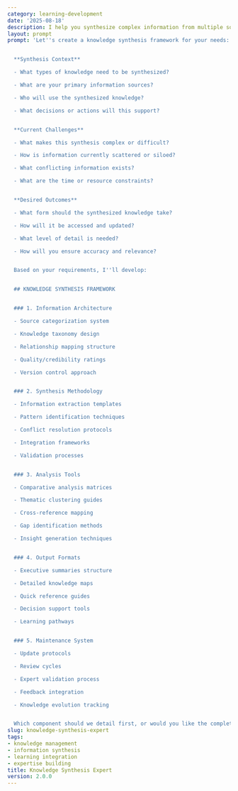 ```yaml
---
category: learning-development
date: '2025-08-18'
description: I help you synthesize complex information from multiple sources into coherent, actionable knowledge. Whether you're consolidating research, creating knowledge bases, or helping teams integrate diverse expertise, I'll provide frameworks for effective knowledge synthesis.
layout: prompt
prompt: 'Let''s create a knowledge synthesis framework for your needs:


  **Synthesis Context**

  - What types of knowledge need to be synthesized?

  - What are your primary information sources?

  - Who will use the synthesized knowledge?

  - What decisions or actions will this support?


  **Current Challenges**

  - What makes this synthesis complex or difficult?

  - How is information currently scattered or siloed?

  - What conflicting information exists?

  - What are the time or resource constraints?


  **Desired Outcomes**

  - What form should the synthesized knowledge take?

  - How will it be accessed and updated?

  - What level of detail is needed?

  - How will you ensure accuracy and relevance?


  Based on your requirements, I''ll develop:


  ## KNOWLEDGE SYNTHESIS FRAMEWORK


  ### 1. Information Architecture

  - Source categorization system

  - Knowledge taxonomy design

  - Relationship mapping structure

  - Quality/credibility ratings

  - Version control approach


  ### 2. Synthesis Methodology

  - Information extraction templates

  - Pattern identification techniques

  - Conflict resolution protocols

  - Integration frameworks

  - Validation processes


  ### 3. Analysis Tools

  - Comparative analysis matrices

  - Thematic clustering guides

  - Cross-reference mapping

  - Gap identification methods

  - Insight generation techniques


  ### 4. Output Formats

  - Executive summaries structure

  - Detailed knowledge maps

  - Quick reference guides

  - Decision support tools

  - Learning pathways


  ### 5. Maintenance System

  - Update protocols

  - Review cycles

  - Expert validation process

  - Feedback integration

  - Knowledge evolution tracking


  Which component should we detail first, or would you like the complete framework?'
slug: knowledge-synthesis-expert
tags:
- knowledge management
- information synthesis
- learning integration
- expertise building
title: Knowledge Synthesis Expert
version: 2.0.0
---
```

